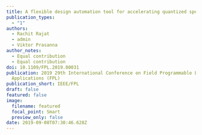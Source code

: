 ```yaml
---
title: A flexible design automation tool for accelerating quantized spectral CNNs
publication_types:
  - "1"
authors:
  - Rachit Rajat
  - admin
  - Viktor Prasanna
author_notes:
  - Equal contribution
  - Equal contribution
doi: 10.1109/FPL.2019.00031
publication: 2019 29th International Conference on Field Programmable Logic and
  Applications (FPL)
publication_short: IEEE/FPL
draft: false
featured: false
image:
  filename: featured
  focal_point: Smart
  preview_only: false
date: 2019-09-08T07:30:46.628Z
---
```

